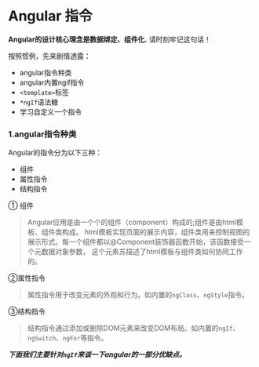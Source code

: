 # Angular 指令

**Angular的设计核心理念是数据绑定、组件化.** 请时刻牢记这句话！

按照惯例，先来剧情透露：

- angular指令种类
- angular内置ngif指令
- `<template>`标签
- `*ngIf`语法糖
- 学习自定义一个指令

### 1.angular指令种类
Angular的指令分为以下三种：
- 组件
- 属性指令
- 结构指令

① 组件
> Angular应用是由一个个的组件（component）构成的;组件是由html模板、组件类构成。
> html模板实现页面的展示内容，组件类用来控制视图的展示形式。每一个组件都以@Component装饰器函数开始，该函数接受一个元数据对象参数，
这个元素苏描述了html模板与组件类如何协同工作的。

②属性指令
> 属性指令用于改变元素的外观和行为。如内置的`ngClass`、`ngStyle`指令。

③结构指令

>结构指令通过添加或删除DOM元素来改变DOM布局。如内置的`ngIf`、`ngSwitch`、`ngFor`等指令。

***下面我们主要针对`ngIf`来谈一下angular的一部分优缺点。***
